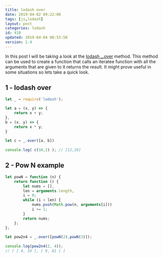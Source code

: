 ```yaml
---
title: lodash over
date: 2019-04-02 09:22:00
tags: [js,lodash]
layout: post
categories: lodash
id: 410
updated: 2019-04-04 08:53:50
version: 1.4
---
```


In this post I will be taking a look at the [lodash \_.over](https://lodash.com/docs/4.17.11#over) method. This method can be used to create a function that calls an iteratee function with all the arguments that are given to it returns the result. It might prove useful in some situations so lets take a quick look.

<!-- more -->

## 1 - lodash over



```js
let _ = require('lodash');
 
let a = (x, y) => {
    return x + y;
},
b = (x, y) => {
    return x * y;
}
 
let c = _.over([a, b])
 
console.log( c(10,2) ); // [12,20]
```


## 2 - Pow N example

```js
let powN = function (n) {
    return function () {
        let nums = [],
        len = arguments.length,
        i = 0;
        while (i < len) {
            nums.push(Math.pow(n, arguments[i]))
            i += 1;
        }
        return nums;
    };
};
 
let pow2n4 = _.over([powN(2),powN(3)]);
 
console.log(pow2n4(2, 4));
// [ [ 4, 16 ], [ 9, 81 ] ] 
```